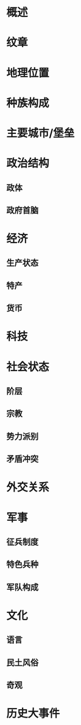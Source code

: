 # 概述  

# 纹章
	  
# 地理位置  

# 种族构成  

# 主要城市/堡垒  

# 政治结构  

## 政体  

## 政府首脑  

# 经济
## 生产状态  

## 特产  

## 货币  

# 科技  

# 社会状态
## 阶层  

## 宗教  


## 势力派别  


## 矛盾冲突  

# 外交关系  

# 军事  
## 征兵制度  
	

## 特色兵种  


## 军队构成  

# 文化  
## 语言  

## 民土风俗  

## 奇观
	  
# 历史大事件  
